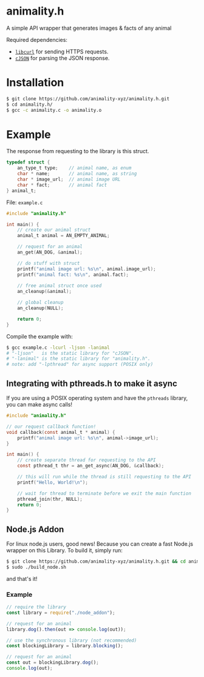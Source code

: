 # animality.h
A simple API wrapper that generates images & facts of any animal

Required dependencies:
- [`libcurl`](https://github.com/curl/curl) for sending HTTPS requests.
- [`cJSON`](https://github.com/DaveGamble/cJSON) for parsing the JSON response.

# Installation

```sh
$ git clone https://github.com/animality-xyz/animality.h.git
$ cd animality.h/
$ gcc -c animality.c -o animality.o
```

# Example

The response from requesting to the library is this struct.
```c
typedef struct {
    an_type_t type;    // animal name, as enum
    char * name;       // animal name, as string
    char * image_url;  // animal image URL
    char * fact;       // animal fact
} animal_t;
```
File: `example.c`
```c
#include "animality.h"

int main() {
    // create our animal struct
    animal_t animal = AN_EMPTY_ANIMAL;

    // request for an animal
    an_get(AN_DOG, &animal);

    // do stuff with struct
    printf("animal image url: %s\n", animal.image_url);
    printf("animal fact: %s\n", animal.fact);
    
    // free animal struct once used
    an_cleanup(&animal);

    // global cleanup
    an_cleanup(NULL);

    return 0;
}
```
Compile the example with:
```bash
$ gcc example.c -lcurl -ljson -lanimal
# "-ljson"   is the static library for "cJSON".
# "-lanimal" is the static library for "animality.h".
# note: add "-lpthread" for async support (POSIX only)
```
## Integrating with pthreads.h to make it async
If you are using a POSIX operating system and have the `pthreads` library, you can make async calls!
```c
#include "animality.h"

// our request callback function!
void callback(const animal_t * animal) {
    printf("animal image url: %s\n", animal->image_url);
}

int main() {
    // create separate thread for requesting to the API
    const pthread_t thr = an_get_async(AN_DOG, &callback);

    // this will run while the thread is still requesting to the API
    printf("Hello, World!\n");

    // wait for thread to terminate before we exit the main function
    pthread_join(thr, NULL);
    return 0;
}
```

## Node.js Addon
For linux node.js users, good news! Because you can create a fast Node.js wrapper on this Library. To build it, simply run:
```bash
$ git clone https://github.com/animality-xyz/animality.h.git && cd animality.h/
$ sudo ./build_node.sh
```
and that's it!

### Example
```js
// require the library
const library = require("./node_addon");

// request for an animal
library.dog().then(out => console.log(out));

// use the synchronous library (not recommended)
const blockingLibrary = library.blocking();

// request for an animal
const out = blockingLibrary.dog();
console.log(out);
```
